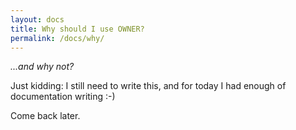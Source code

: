 ```yaml
---
layout: docs
title: Why should I use OWNER?
permalink: /docs/why/
---
```


*...and why not?*

Just kidding: I still need to write this, and for today I had enough of documentation writing :-)

Come back later.
